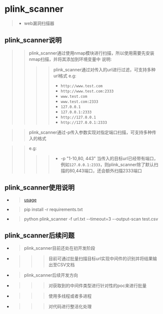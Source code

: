 # plink_scanner
> * web漏洞扫描器


## plink_scanner说明
>> plink_scanner通过使用nmap模块进行扫描，所以使用需要先安装nmap扫描，并将其添加到环境变量中
>> 说明:
>>>> plink_scanner通过对传入的url进行过滤，可支持多种url格式
>>>> e.g:
>>>> * `http://www.test.com`
>>>> * `http://www.test.com:2333`
>>>> * `www.test.com`
>>>> * `www.test.com:2333`
>>>> * `127.0.0.1`
>>>> * `127.0.0.1:2333`
>>>> * `http://127.0.0.1`
>>>> * `http://127.0.0.1:2333`

>> plink_scanner通过-p传入参数实现对指定端口扫描，可支持多种传入的格式

>> e.g:
>>>> * -p "1-10,80, 443"
>> 当传入的目标url已经带有端口，例如`127.0.0.1:2333`，则plink_scanner除了默认扫描的80,443端口，还会额外扫描2333端口


## plink_scanner使用说明
* > [usage](https://github.com/plink-user/plink_scanner/usage.md)
* > pip install -r requirements.txt
* > python plink_scanner -f url.txt --timeout=3 --output-scan test.csv

## plink_scanner后续问题
* > plink_scanner目前还处在初开发阶段
* >>> 目前可通过批量扫描目标url实现中间件的识别并将结果输出至CSV文档
* > plink_scanner后续开发方向
* >>> 对获取到的中间件类型进行针对性的poc来进行批量
* >>> 使用多线程或者多进程
* >>> 对代码进行整洁化处理
